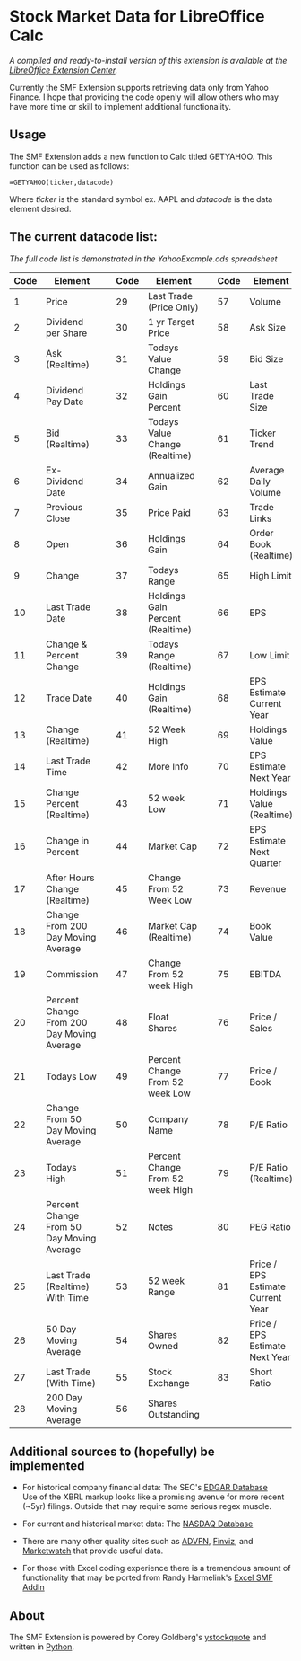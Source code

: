 Stock Market Data for LibreOffice Calc
================================

*A compiled and ready-to-install version of this extension is available at the [LibreOffice Extension Center](http://extensions.libreoffice.org/extension-center).*

Currently the SMF Extension supports retrieving data only from Yahoo Finance. I hope that providing the code openly will allow others who may have more time or skill to implement additional functionality.

Usage
------------------------
The SMF Extension adds a new function to Calc titled GETYAHOO.  This function can be used as follows:  

    =GETYAHOO(ticker,datacode)  

Where *ticker* is the standard symbol ex. AAPL and *datacode* is the data element desired.

The current datacode list:
-------------  

*The full code list is demonstrated in the YahooExample.ods spreadsheet*  

Code|Element||Code|Element||Code|Element
----|----|----|----|----|----|----|----
1|Price||29|Last Trade (Price Only)||57|Volume
2|Dividend per Share||30|1 yr Target Price||58|Ask Size
3|Ask (Realtime)||31|Todays Value Change||59|Bid Size
4|Dividend Pay Date||32|Holdings Gain Percent||60|Last Trade Size
5|Bid (Realtime)||33|Todays Value Change (Realtime)||61|Ticker Trend
6|Ex-Dividend Date||34|Annualized Gain||62|Average Daily Volume
7|Previous Close||35|Price Paid||63|Trade Links
8|Open||36|Holdings Gain||64|Order Book (Realtime)
9|Change||37|Todays Range||65|High Limit
10|Last Trade Date||38|Holdings Gain Percent (Realtime)||66|EPS
11|Change & Percent Change||39|Todays Range (Realtime)||67|Low Limit
12|Trade Date||40|Holdings Gain (Realtime)||68|EPS Estimate Current Year
13|Change (Realtime)||41|52 Week High||69|Holdings Value
14|Last Trade Time||42|More Info||70|EPS Estimate Next Year
15|Change Percent (Realtime)||43|52 week Low||71|Holdings Value (Realtime)
16|Change in Percent||44|Market Cap||72|EPS Estimate Next Quarter
17|After Hours Change (Realtime)||45|Change From 52 Week Low||73|Revenue
18|Change From 200 Day Moving Average||46|Market Cap (Realtime)||74|Book Value
19|Commission||47|Change From 52 week High||75|EBITDA
20|Percent Change From 200 Day Moving Average||48|Float Shares||76|Price / Sales
21|Todays Low||49|Percent Change From 52 week Low||77|Price / Book
22|Change From 50 Day Moving Average||50|Company Name||78|P/E Ratio
23|Todays High||51|Percent Change From 52 week High||79|P/E Ratio (Realtime)
24|Percent Change From 50 Day Moving Average||52|Notes||80|PEG Ratio
25|Last Trade (Realtime) With Time||53|52 week Range||81|Price / EPS Estimate Current Year
26|50 Day Moving Average||54|Shares Owned||82|Price / EPS Estimate Next Year
27|Last Trade (With Time)||55|Stock Exchange||83|Short Ratio
28|200 Day Moving Average||56|Shares Outstanding|||


Additional sources to (hopefully) be implemented 
-------------------------
* For historical company financial data: The SEC's [EDGAR Database](http://www.sec.gov/edgar/searchedgar/companysearch.html)  
Use of the XBRL markup looks like a promising avenue for more recent (~5yr) filings.  Outside that may require some serious regex muscle.

* For current and historical market data: The [NASDAQ Database](http://www.nasdaq.com/symbol/ge/historical)  

* There are many other quality sites such as [ADVFN](http://www.advfn.com/), [Finviz](http://finviz.com/), and [Marketwatch](http://www.marketwatch.com/) that provide useful data.

* For those with Excel coding experience there is a tremendous amount of functionality that may be ported from Randy Harmelink's [Excel SMF AddIn](http://groups.yahoo.com/neo/groups/smf_addin/info)


About
-------------------------
The SMF Extension is powered by Corey Goldberg's [ystockquote](https://github.com/cgoldberg/ystockquote) and written in [Python](www.python.org).

